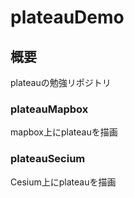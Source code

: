 # plateauDemo

## 概要
plateauの勉強リポジトリ

### plateauMapbox
mapbox上にplateauを描画

### plateauSecium
Cesium上にplateauを描画